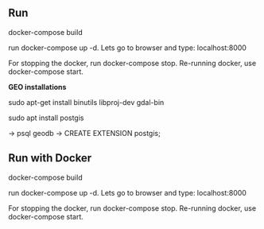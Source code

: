 ## Run

docker-compose build

run docker-compose up -d. Lets go to browser and type: localhost:8000

For stopping the docker, run docker-compose stop. Re-running docker, use docker-compose start.


**GEO installations**

sudo apt-get install binutils libproj-dev gdal-bin

sudo apt install postgis

-> psql geodb  -> CREATE EXTENSION postgis;

## Run with Docker

docker-compose build

run docker-compose up -d. Lets go to browser and type: localhost:8000

For stopping the docker, run docker-compose stop. Re-running docker, use docker-compose start.
